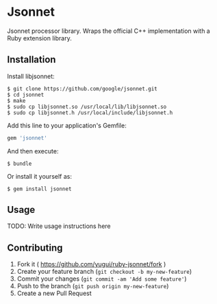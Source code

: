 # Jsonnet

Jsonnet processor library.  Wraps the official C++ implementation with a Ruby extension library.

## Installation

Install libjsonnet:

    $ git clone https://github.com/google/jsonnet.git
    $ cd jsonnet
    $ make
    $ sudo cp libjsonnet.so /usr/local/lib/libjsonnet.so
    $ sudo cp libjsonnet.h /usr/local/include/libjsonnet.h

Add this line to your application's Gemfile:

```ruby
gem 'jsonnet'
```

And then execute:

    $ bundle

Or install it yourself as:

    $ gem install jsonnet

## Usage

TODO: Write usage instructions here

## Contributing

1. Fork it ( https://github.com/yugui/ruby-jsonnet/fork )
2. Create your feature branch (`git checkout -b my-new-feature`)
3. Commit your changes (`git commit -am 'Add some feature'`)
4. Push to the branch (`git push origin my-new-feature`)
5. Create a new Pull Request
